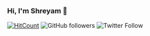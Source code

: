 ### Hi, I'm Shreyam 👋
[![HitCount](http://hits.dwyl.com/Shreyam-Saha/Shreyam-Saha.svg)](http://hits.dwyl.com/Shreyam-Saha/Shreyam-Saha)         <img alt="GitHub followers" src="https://img.shields.io/github/followers/Shreyam-Saha?label=Followers&style=social">                ![Twitter Follow](https://img.shields.io/twitter/follow/coder_panda_?style=social)

